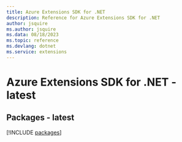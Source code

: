 ```yaml
---
title: Azure Extensions SDK for .NET
description: Reference for Azure Extensions SDK for .NET
author: jsquire
ms.author: jsquire
ms.data: 08/18/2023
ms.topic: reference
ms.devlang: dotnet
ms.service: extensions
---
```

# Azure Extensions SDK for .NET - latest
## Packages - latest
[!INCLUDE [packages](extensions-index.md)]